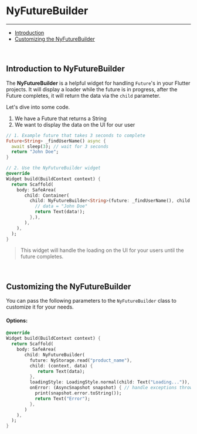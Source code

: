 # NyFutureBuilder

---

<a name="section-1"></a>
- [Introduction](#introduction "Introduction")
- [Customizing the NyFutureBuilder](#customizing-the-nyfuturebuilder "Customizing the NyFutureBuilder")


<div id="introduction"></div>
<br>

## Introduction to NyFutureBuilder

The **NyFutureBuilder** is a helpful widget for handling `Future`'s in your Flutter projects.
It will display a loader while the future is in progress, after the Future completes, it will return the data via the `child` parameter.

Let's dive into some code.

1. We have a Future that returns a String
2. We want to display the data on the UI for our user

``` dart
// 1. Example future that takes 3 seconds to complete
Future<String> _findUserName() async {
  await sleep(3); // wait for 3 seconds
  return "John Doe";
}

// 2. Use the NyFutureBuilder widget
@override
Widget build(BuildContext context) {
  return Scaffold(
    body: SafeArea(
       child: Container(
         child: NyFutureBuilder<String>(future: _findUserName(), child: (context, data) {
           // data = "John Doe"
           return Text(data!);
         },),
       ),
    ),
  );
}
```

> This widget will handle the loading on the UI for your users until the future completes.

<div id="customizing-the-nyfuturebuilder"></div>
<br>

## Customizing the NyFutureBuilder

You can pass the following parameters to the `NyFutureBuilder` class to customize it for your needs.

#### Options:

``` dart 
@override
Widget build(BuildContext context) {
  return Scaffold(
    body: SafeArea(
       child: NyFutureBuilder(
         future: NyStorage.read("product_name"), 
         child: (context, data) {
            return Text(data);
         },
         loadingStyle: LoadingStyle.normal(child: Text("Loading...")), // change the default loader
         onError: (AsyncSnapshot snapshot) { // handle exceptions thrown from your future.
           print(snapshot.error.toString());
           return Text("Error");
         },
       )
    ),
  );
}
```
